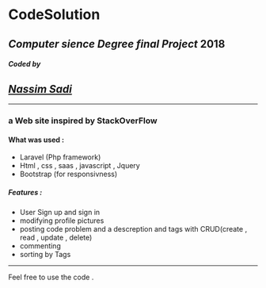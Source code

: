 # CodeSolution
## _Computer sience Degree final Project_ 2018


##### Coded by 
## [***Nassim Sadi***](https://nassim-sadi.github.io/portfolio/)

---
###  a Web site inspired by StackOverFlow 
#### What was used : 
- Laravel (Php framework) 
- Html , css , saas , javascript , Jquery
- Bootstrap (for responsivness)

##### Features : 
- User Sign up and sign in 
- modifying profile pictures
- posting code problem and a descreption and tags with CRUD(create , read , update , delete)
- commenting 
- sorting by Tags 

---
Feel free to use the code .

